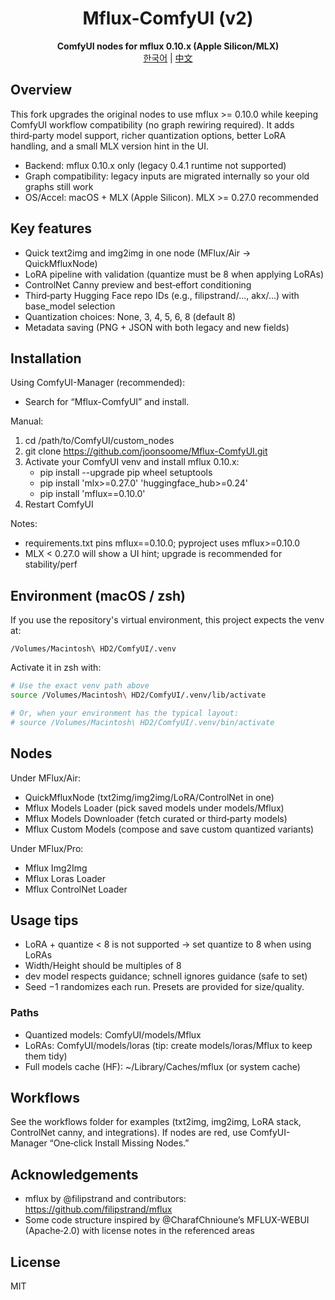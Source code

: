 <h1 align="center">Mflux-ComfyUI (v2)</h1>

<p align="center">
    <strong>ComfyUI nodes for mflux 0.10.x (Apple Silicon/MLX)</strong><br/>
    <a href="README.md.kr">한국어</a> | <a href="README_zh.md">中文</a>
</p>

## Overview

This fork upgrades the original nodes to use mflux >= 0.10.0 while keeping ComfyUI workflow compatibility (no graph rewiring required). It adds third‑party model support, richer quantization options, better LoRA handling, and a small MLX version hint in the UI.

- Backend: mflux 0.10.x only (legacy 0.4.1 runtime not supported)
- Graph compatibility: legacy inputs are migrated internally so your old graphs still work
- OS/Accel: macOS + MLX (Apple Silicon). MLX >= 0.27.0 recommended

## Key features

- Quick text2img and img2img in one node (MFlux/Air → QuickMfluxNode)
- LoRA pipeline with validation (quantize must be 8 when applying LoRAs)
- ControlNet Canny preview and best‑effort conditioning
- Third‑party Hugging Face repo IDs (e.g., filipstrand/..., akx/...) with base_model selection
- Quantization choices: None, 3, 4, 5, 6, 8 (default 8)
- Metadata saving (PNG + JSON with both legacy and new fields)

## Installation

Using ComfyUI-Manager (recommended):
- Search for “Mflux-ComfyUI” and install.

Manual:
1) cd /path/to/ComfyUI/custom_nodes
2) git clone https://github.com/joonsoome/Mflux-ComfyUI.git
3) Activate your ComfyUI venv and install mflux 0.10.x:
     - pip install --upgrade pip wheel setuptools
     - pip install 'mlx>=0.27.0' 'huggingface_hub>=0.24'
     - pip install 'mflux==0.10.0'
4) Restart ComfyUI

Notes:
- requirements.txt pins mflux==0.10.0; pyproject uses mflux>=0.10.0
- MLX < 0.27.0 will show a UI hint; upgrade is recommended for stability/perf

## Environment (macOS / zsh)

If you use the repository's virtual environment, this project expects the venv at:

    /Volumes/Macintosh\ HD2/ComfyUI/.venv

Activate it in zsh with:

```zsh
# Use the exact venv path above
source /Volumes/Macintosh\ HD2/ComfyUI/.venv/lib/activate

# Or, when your environment has the typical layout:
# source /Volumes/Macintosh\ HD2/ComfyUI/.venv/bin/activate
```

## Nodes

Under MFlux/Air:
- QuickMfluxNode (txt2img/img2img/LoRA/ControlNet in one)
- Mflux Models Loader (pick saved models under models/Mflux)
- Mflux Models Downloader (fetch curated or third‑party models)
- Mflux Custom Models (compose and save custom quantized variants)

Under MFlux/Pro:
- Mflux Img2Img
- Mflux Loras Loader
- Mflux ControlNet Loader

## Usage tips

- LoRA + quantize < 8 is not supported → set quantize to 8 when using LoRAs
- Width/Height should be multiples of 8
- dev model respects guidance; schnell ignores guidance (safe to set)
- Seed −1 randomizes each run. Presets are provided for size/quality.

### Paths
- Quantized models: ComfyUI/models/Mflux
- LoRAs: ComfyUI/models/loras (tip: create models/loras/Mflux to keep them tidy)
- Full models cache (HF): ~/Library/Caches/mflux (or system cache)

## Workflows

See the workflows folder for examples (txt2img, img2img, LoRA stack, ControlNet canny, and integrations).
If nodes are red, use ComfyUI-Manager “One‑click Install Missing Nodes.”

## Acknowledgements

- mflux by @filipstrand and contributors: https://github.com/filipstrand/mflux
- Some code structure inspired by @CharafChnioune’s MFLUX-WEBUI (Apache‑2.0) with license notes in the referenced areas

## License

MIT
